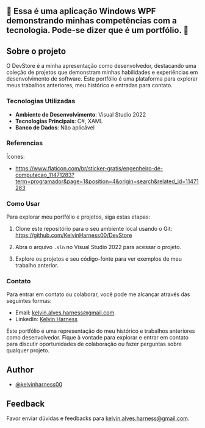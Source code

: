 ## 🚀 Essa é uma aplicação Windows WPF demonstrando minhas competências com a tecnologia. Pode-se dizer que é um portfólio. 🚀



## Sobre o projeto

O DevStore é a minha apresentação como desenvolvedor, destacando uma coleção de projetos que demonstram minhas habilidades e experiências em desenvolvimento de software. Este portfólio é uma plataforma para explorar meus trabalhos anteriores, meu histórico e entradas para contato.

### Tecnologias Utilizadas

- **Ambiente de Desenvolvimento**: Visual Studio 2022
- **Tecnologias Principais**: C#, XAML
- **Banco de Dados**: Não aplicável

### Referencias
Ícones:
- https://www.flaticon.com/br/sticker-gratis/engenheiro-de-computacao_11471283?term=programador&page=1&position=4&origin=search&related_id=11471283

### Como Usar

Para explorar meu portfólio e projetos, siga estas etapas:

1. Clone este repositório para o seu ambiente local usando o Git: https://github.com/KelvinHarness00/DevStore

2. Abra o arquivo `.sln` no Visual Studio 2022 para acessar o projeto.

3. Explore os projetos e seu código-fonte para ver exemplos de meu trabalho anterior.

### Contato

Para entrar em contato ou colaborar, você pode me alcançar através das seguintes formas:

- Email: kelvin.alves.harness@gmail.com.
- LinkedIn: [Kelvin Harness](https://www.linkedin.com/in/kelvin-harness/)

Este portfólio é uma representação do meu histórico e trabalhos anteriores como desenvolvedor. Fique à vontade para explorar e entrar em contato para discutir oportunidades de colaboração ou fazer perguntas sobre qualquer projeto.


## Author

- [@kelvinharness00](https://github.com/KelvinHarness00)


## Feedback

Favor enviar dúvidas e feedbacks para kelvin.alves.harness@gmail.com.

